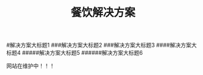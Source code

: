 ﻿---
layout: post
title: "餐饮解决方案"
categories: [solution]
---

#解决方案大标题1
###解决方案大标题2
###解决方案大标题3
####解决方案大标题4
#####解决方案大标题5
######解决方案大标题6

网站在维护中！！！